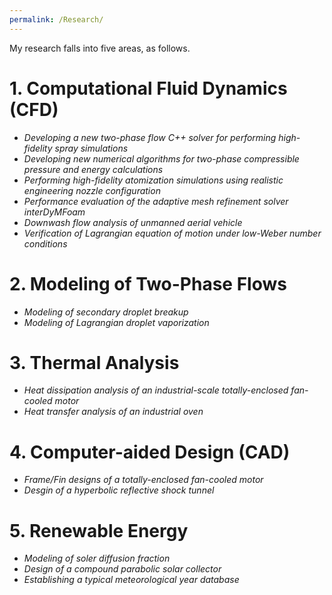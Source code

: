 ```yaml
---
permalink: /Research/
---
```


My research falls into five areas, as follows.

# 1. Computational Fluid Dynamics (CFD)
- _Developing a new two-phase flow C++ solver for performing high-fidelity spray simulations_
- _Developing new numerical algorithms for two-phase compressible pressure and energy calculations_
- _Performing high-fidelity atomization simulations using realistic engineering nozzle configuration_
- _Performance evaluation of the adaptive mesh refinement solver interDyMFoam_
- _Downwash flow analysis of unmanned aerial vehicle_
- _Verification of Lagrangian equation of motion under low-Weber number conditions_


# 2. Modeling of Two-Phase Flows
- _Modeling of secondary droplet breakup_
- _Modeling of Lagrangian droplet vaporization_


# 3. Thermal Analysis
- _Heat dissipation analysis of an industrial-scale totally-enclosed fan-cooled motor_
- _Heat transfer analysis of an industrial oven_


# 4. Computer-aided Design (CAD) 
- _Frame/Fin designs of a totally-enclosed fan-cooled motor_
- _Desgin of a hyperbolic reflective shock tunnel_


# 5. Renewable Energy
- _Modeling of soler diffusion fraction_
- _Design of a compound parabolic solar collector_
- _Establishing a typical meteorological year database_




